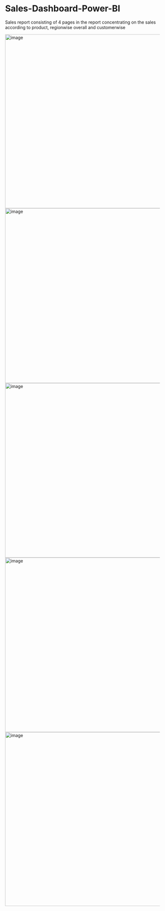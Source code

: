 # Sales-Dashboard-Power-BI
Sales report consisting of 4 pages in the report concentrating on the sales according to product, regionwise overall and customerwise

<img width="566" alt="image" src="https://github.com/tanyatandon14/Sales-Dashboard-Power-BI/assets/59306357/33d22039-9d14-4354-80cc-8b5ac9d42532">
<img width="569" alt="image" src="https://github.com/tanyatandon14/Sales-Dashboard-Power-BI/assets/59306357/955a59e8-d4d2-4c53-99a7-22ee4e04f381">
<img width="568" alt="image" src="https://github.com/tanyatandon14/Sales-Dashboard-Power-BI/assets/59306357/6623b869-145a-4005-9c34-1e335011e2e6">
<img width="568" alt="image" src="https://github.com/tanyatandon14/Sales-Dashboard-Power-BI/assets/59306357/54d4681c-5ee4-4eaf-861c-3d4eea47caf3">
<img width="566" alt="image" src="https://github.com/tanyatandon14/Sales-Dashboard-Power-BI/assets/59306357/97b42334-6c06-4e83-8b8b-36daea8a6ed5">



